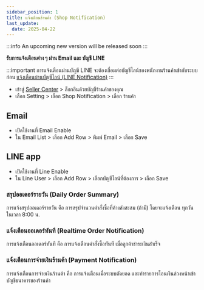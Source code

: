 ```yaml
---
sidebar_position: 1
title: แจ้งเตือนร้านค้า (Shop Notification)
last_update:
  date: 2025-04-22
---
```


:::info
An upcoming new version will be released soon
:::

**รับการแจ้งเตือนต่าง ๆ ผ่าน Email และ บัญชี LINE**

:::important
การแจ้งเตือนผ่านบัญชี LINE จะต้องเชื่อมต่อบัญชีไลน์ของพนักงานร้านค้าเข้ากับระบบก่อน
[แจ้งเตือนผ่านบัญชีไลน์ (LINE Notification)](/shop/notification/line-notification.md)
:::

- เข้าสู่ [Seller Center](https://office.panich.co) > ล็อกอินด้วยบัญชีร้านค้าของคุณ 
- เลือก Setting > เลือก Shop Notification > เลือก ร้านค้า

## Email
- เปิดใช้งานที่ Email Enable
- ใน Email List > เลือก Add Row > พิมพ์ Email > เลือก Save

## LINE app
- เปิดใช้งานที่ Line Enable
- ใน Line User > เลือก Add Row > เลือกบัญชีไลน์ที่ต้องการ > เลือก Save

### สรุปออเดอร์รายวัน (Daily Order Summary)
การแจ้งสรุปออเดอร์รายวัน คือ การสรุปจำนวนคำสั่งซื้อที่ค้างส่งสะสม (ถ้ามี) โดยจะแจ้งเตือน ทุกวัน ในเวลา 8:00 น.

### แจ้งเตือนออเดอร์ทันที (Realtime Order Notification)
การแจ้งเตือนออเดอร์ทันที คือ การแจ้งเตือนคำสั่งซื้อทันที เมื่อลูกค้าชำระเงินสำเร็จ

### แจ้งเตือนการจ่ายเงินร้านค้า (Payment Notification)
การแจ้งเตือนการจ่ายเงินร้านค้า คือ การแจ้งเตือนเมื่อระบบตัดยอด  และทำรายการโอนเงินล่วงหน้าเข้าบัญชีธนาคารของร้านค้า 


